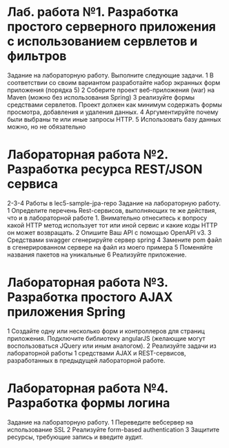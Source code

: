 # Лаб. работа №1. Разработка простого серверного приложения c использованием сервлетов и фильтров
Задание на лабораторную работу.
Выполните следующие задачи.
1 В соответствии со своим вариантом разработайте набор экранных форм приложения
(порядка 5)
2 Соберите проект веб-приложения (war) на Maven (можно без использования Spring)
3 реализуйте формы средствами сервлетов. Проект должен как минимум содержать формы
просмотра, добавления и удаления данных.
4 Аргументируйте почему были выбраны те или иные запросы HTTP.
5 Использовать базу данных можно, но не обязательно


# Лабораторная работа №2. Разработка ресурса REST/JSON сервиса
2-3-4 Работы в lec5-sample-jpa-repo
Задание на лабораторную работу.
1 Определите перечень Rest-сервисов, выполняющих те же действия, что и в
лабораторной работе 1. Внимательно отнеситесь к вопросу какой HTTP метод
использует тот или иной сервис и какие коды HTTP он может возвращать.
2 Опишите Ваш API с помощью OpenAPI v3.
3 Средствами swagger сгенерируйте сервер spring
4 Замените pom файл в сгенерированном сервере на файл из моего примера
5 Поменяйте названия пакетов на уникальные
6 Реализуйте приложение.

# Лабораторная работа №3. Разработка простого AJAX приложения Spring
1 Создайте одну или несколько форм и контроллеров для страниц приложения.
Подключите библиотеку angularJS (желающие могут воспользоваться JQuery или иным
аналогом).
2 Реализуйте задачи из лабораторной работы 1 средствами AJAX и REST-сервисов,
разработанных в предыдущей лабораторной работе.

# Лабораторная работа №4. Разработка формы логина
Задание на лабораторную работу.
1 Переведите вебсервер на использование SSL
2 Реализуйте form-based authentication
3 Защитите ресурсы, требующие запись и введите аудит.